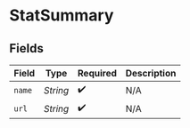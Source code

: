 # StatSummary


## Fields

| Field              | Type               | Required           | Description        |
| ------------------ | ------------------ | ------------------ | ------------------ |
| `name`             | *String*           | :heavy_check_mark: | N/A                |
| `url`              | *String*           | :heavy_check_mark: | N/A                |